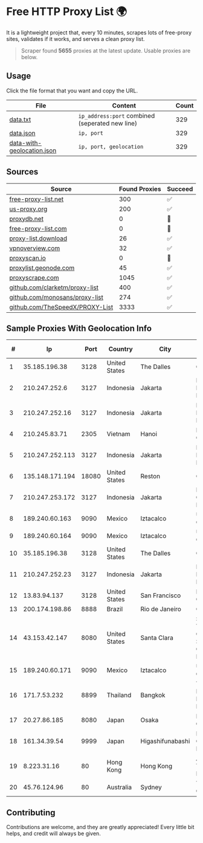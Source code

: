 
# Free HTTP Proxy List 🌍

It is a lightweight project that, every 10 minutes, scrapes lots of free-proxy sites, validates if it works, and serves a clean proxy list.


> Scraper found **5655** proxies at the latest update. Usable proxies are below.

## Usage

Click the file format that you want and copy the URL.


|File|Content|Count|
|----|-------|-----|
|[data.txt](https://raw.githubusercontent.com/themiralay/Proxy-List-World/master/data.txt)|`ip_address:port` combined (seperated new line)|329|
|[data.json](https://raw.githubusercontent.com/themiralay/Proxy-List-World/master/data.json)|`ip, port`|329|
|[data-with-geolocation.json](https://raw.githubusercontent.com/themiralay/Proxy-List-World/master/data-with-geolocation.json)|`ip, port, geolocation`|329|

## Sources

|Source|Found Proxies|Succeed|
|------|-------------|-------|
|[free-proxy-list.net](https://free-proxy-list.net)|300|✅|
|[us-proxy.org](https://www.us-proxy.org)|200|✅|
|[proxydb.net](http://proxydb.net)|0|🚫|
|[free-proxy-list.com](https://free-proxy-list.com/?page=&port=&type%5B%5D=http&type%5B%5D=https&up_time=0&search=Search)|0|🚫|
|[proxy-list.download](https://www.proxy-list.download/HTTP)|26|✅|
|[vpnoverview.com](https://vpnoverview.com/privacy/anonymous-browsing/free-proxy-servers)|32|✅|
|[proxyscan.io](https://www.proxyscan.io)|0|🚫|
|[proxylist.geonode.com](https://proxylist.geonode.com/api/proxy-list?limit=300&page=1&sort_by=lastChecked&sort_type=desc&protocols=http,https)|45|✅|
|[proxyscrape.com](https://api.proxyscrape.com/v2/?request=displayproxies&protocol=http&timeout=10000&country=all&ssl=all&anonymity=all)|1045|✅|
|[github.com/clarketm/proxy-list](https://raw.githubusercontent.com/clarketm/proxy-list/master/proxy-list-raw.txt)|400|✅|
|[github.com/monosans/proxy-list](https://raw.githubusercontent.com/monosans/proxy-list/main/proxies/http.txt)|274|✅|
|[github.com/TheSpeedX/PROXY-List](https://raw.githubusercontent.com/TheSpeedX/PROXY-List/master/http.txt)|3333|✅|


## Sample Proxies With Geolocation Info

|#|Ip|Port|Country|City|Internet Service Provider|
|-|--|----|-------|----|-------------------------|
|1|35.185.196.38|3128|United States|The Dalles|Google LLC|
|2|210.247.252.6|3127|Indonesia|Jakarta|PT Poros Network Nusantara|
|3|210.247.252.16|3127|Indonesia|Jakarta|PT Poros Network Nusantara|
|4|210.245.83.71|2305|Vietnam|Hanoi|FPT Telecom Company|
|5|210.247.252.113|3127|Indonesia|Jakarta|PT Poros Network Nusantara|
|6|135.148.171.194|18080|United States|Reston|OVH SAS|
|7|210.247.253.172|3127|Indonesia|Jakarta|PT Cybertechtonic Pratama|
|8|189.240.60.163|9090|Mexico|Iztacalco|Uninet S.A. de C.V.|
|9|189.240.60.164|9090|Mexico|Iztacalco|Uninet S.A. de C.V.|
|10|35.185.196.38|3128|United States|The Dalles|Google LLC|
|11|210.247.252.23|3127|Indonesia|Jakarta|PT Poros Network Nusantara|
|12|13.83.94.137|3128|United States|San Francisco|Microsoft Corporation|
|13|200.174.198.86|8888|Brazil|Rio de Janeiro|Claro S.A|
|14|43.153.42.147|8080|United States|Santa Clara|Shenzhen Tencent Computer Systems Company Limited|
|15|189.240.60.171|9090|Mexico|Iztacalco|Uninet S.A. de C.V.|
|16|171.7.53.232|8899|Thailand|Bangkok|Triple T Broadband Public Company Limited|
|17|20.27.86.185|8080|Japan|Osaka|Microsoft Corporation|
|18|161.34.39.54|9999|Japan|Higashifunabashi|NTT PC Communications, Inc.|
|19|8.223.31.16|80|Hong Kong|Hong Kong|Alibaba (US) Technology Co., Ltd.|
|20|45.76.124.96|80|Australia|Sydney|The Constant Company|



## Contributing

Contributions are welcome, and they are greatly appreciated! Every
little bit helps, and credit will always be given.


